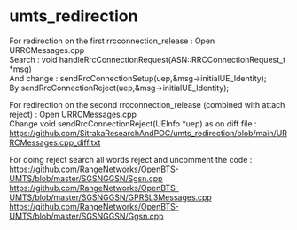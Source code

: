 # umts_redirection

For redirection on the first rrcconnection_release : 
Open  URRCMessages.cpp  
Search : void handleRrcConnectionRequest(ASN::RRCConnectionRequest_t *msg)  
And change : sendRrcConnectionSetup(uep,&msg->initialUE_Identity);  
By sendRrcConnectionReject(uep,&msg->initialUE_Identity); 


For redirection on the second rrcconnection_release (combined with attach reject) : 
Open  URRCMessages.cpp  
Change void sendRrcConnectionReject(UEInfo *uep) as on diff file : https://github.com/SitrakaResearchAndPOC/umts_redirection/blob/main/URRCMessages.cpp_diff.txt


For doing reject search all words reject and uncomment the code  : 
https://github.com/RangeNetworks/OpenBTS-UMTS/blob/master/SGSNGGSN/Sgsn.cpp  
https://github.com/RangeNetworks/OpenBTS-UMTS/blob/master/SGSNGGSN/GPRSL3Messages.cpp  
https://github.com/RangeNetworks/OpenBTS-UMTS/blob/master/SGSNGGSN/Ggsn.cpp
